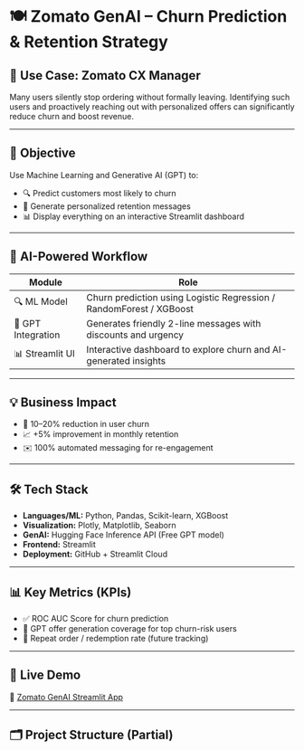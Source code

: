# 🍽️ Zomato GenAI – Churn Prediction & Retention Strategy

## 👤 Use Case: Zomato CX Manager  
Many users silently stop ordering without formally leaving. Identifying such users and proactively reaching out with personalized offers can significantly reduce churn and boost revenue.

---

## 🎯 Objective  
Use Machine Learning and Generative AI (GPT) to:
- 🔍 Predict customers most likely to churn  
- 📩 Generate personalized retention messages  
- 📊 Display everything on an interactive Streamlit dashboard  

---

## 🧠 AI-Powered Workflow

| Module             | Role                                                                 |
|--------------------|----------------------------------------------------------------------|
| 🔍 ML Model        | Churn prediction using Logistic Regression / RandomForest / XGBoost |
| 🤖 GPT Integration | Generates friendly 2-line messages with discounts and urgency       |
| 📊 Streamlit UI    | Interactive dashboard to explore churn and AI-generated insights    |

---

## 💡 Business Impact
- 🔻 10–20% reduction in user churn  
- 📈 +5% improvement in monthly retention  
- ✉️ 100% automated messaging for re-engagement  

---

## 🛠️ Tech Stack
- **Languages/ML:** Python, Pandas, Scikit-learn, XGBoost  
- **Visualization:** Plotly, Matplotlib, Seaborn  
- **GenAI:** Hugging Face Inference API (Free GPT model)  
- **Frontend:** Streamlit  
- **Deployment:** GitHub + Streamlit Cloud  

---

## 📊 Key Metrics (KPIs)
- ✅ ROC AUC Score for churn prediction  
- 📩 GPT offer generation coverage for top churn-risk users  
- 🔁 Repeat order / redemption rate (future tracking)  

---

## 🚀 Live Demo  
🔗 [Zomato GenAI Streamlit App](https://dhairyasheel24-zomato-genai-churn-predictiondashboardapp-a6cphk.streamlit.app/)

---

## 🗂️ Project Structure (Partial)

